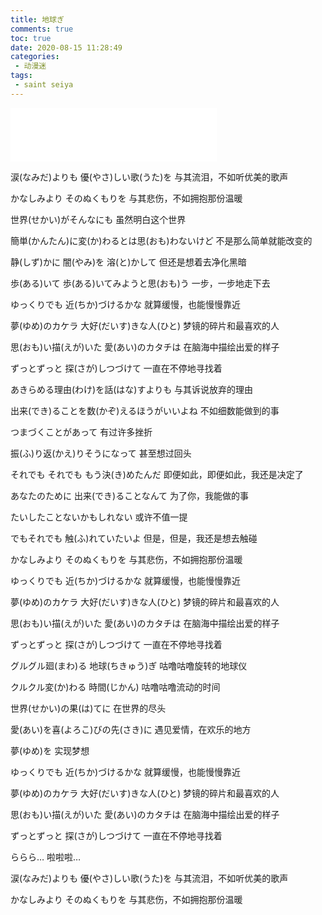 ```yaml
---
title: 地球ぎ
comments: true
toc: true
date: 2020-08-15 11:28:49
categories:
 - 动漫迷
tags:
 - saint seiya
---
```


<iframe frameborder="no" border="0" marginwidth="0" marginheight="0" width=330 height=86 src="//music.163.com/outchain/player?type=2&id=614150&auto=1&height=66"></iframe>

涙(なみだ)よりも 優(やさ)しい歌(うた)を
与其流泪，不如听优美的歌声

かなしみより そのぬくもりを
与其悲伤，不如拥抱那份温暖

<!-- more -->

世界(せかい)がそんなにも
虽然明白这个世界

簡単(かんたん)に変(か)わるとは思(おも)わないけど
不是那么简单就能改变的

静(しず)かに 闇(やみ)を 溶(と)かして
但还是想着去净化黑暗

歩(ある)いて 歩(ある)いてみようと思(おも)う
一步，一步地走下去

ゆっくりでも 近(ちか)づけるかな
就算缓慢，也能慢慢靠近

夢(ゆめ)のカケラ 大好(だいす)きな人(ひと)
梦镜的碎片和最喜欢的人

思(おも)い描(えが)いた 愛(あい)のカタチは
在脑海中描绘出爱的样子

ずっとずっと 探(さが)しつづけて
一直在不停地寻找着

あきらめる理由(わけ)を話(はな)すよりも
与其诉说放弃的理由

出来(でき)ることを数(かぞ)えるほうがいいよね
不如细数能做到的事

つまづくことがあって
有过许多挫折

振(ふ)り返(かえ)りそうになって
甚至想过回头

それでも それでも もう決(き)めたんだ
即便如此，即便如此，我还是决定了

あなたのために 出来(でき)ることなんて
为了你，我能做的事

たいしたことないかもしれない
或许不值一提

でもそれでも 触(ふ)れていたいよ
但是，但是，我还是想去触碰

かなしみより そのぬくもりを
与其悲伤，不如拥抱那份温暖

ゆっくりでも 近(ちか)づけるかな
就算缓慢，也能慢慢靠近

夢(ゆめ)のカケラ 大好(だいす)きな人(ひと)
梦镜的碎片和最喜欢的人

思(おも)い描(えが)いた 愛(あい)のカタチは
在脑海中描绘出爱的样子

ずっとずっと 探(さが)しつづけて
一直在不停地寻找着

グルグル廻(まわ)る 地球(ちきゅう)ぎ
咕噜咕噜旋转的地球仪

クルクル変(か)わる 時間(じかん)
咕噜咕噜流动的时间

世界(せかい)の果(は)てに
在世界的尽头

愛(あい)を喜(よろこ)びの先(さき)に
遇见爱情，在欢乐的地方

夢(ゆめ)を
实现梦想

ゆっくりでも 近(ちか)づけるかな
就算缓慢，也能慢慢靠近

夢(ゆめ)のカケラ 大好(だいす)きな人(ひと)
梦镜的碎片和最喜欢的人

思(おも)い描(えが)いた 愛(あい)のカタチは
在脑海中描绘出爱的样子

ずっとずっと 探(さが)しつづけて
一直在不停地寻找着

ららら…
啦啦啦…

涙(なみだ)よりも 優(やさ)しい歌(うた)を
与其流泪，不如听优美的歌声

かなしみより そのぬくもりを
与其悲伤，不如拥抱那份温暖
